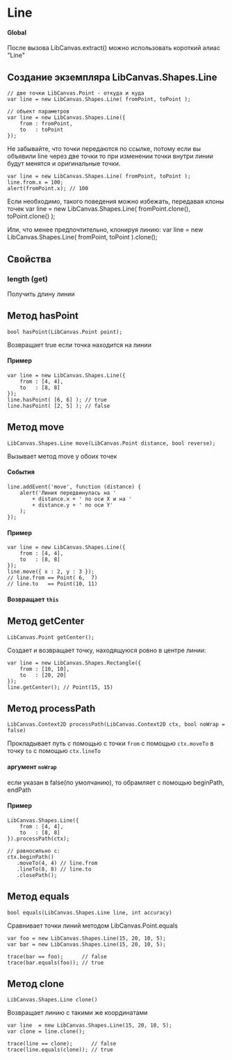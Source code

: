 Line
====

#### Global

После вызова LibCanvas.extract() можно использовать короткий алиас "Line"

## Создание экземпляра LibCanvas.Shapes.Line

	// две точки LibCanvas.Point - откуда и куда
	var line = new LibCanvas.Shapes.Line( fromPoint, toPoint );

	// объект параметров
	var line = new LibCanvas.Shapes.Line({
		from : fromPoint,
		to   : toPoint
	});

Не забывайте, что точки передаются по ссылке, потому если вы объявили line через две точки то при изменении точки внутри линии будут менятся и оригинальные точки.

	var line = new LibCanvas.Shapes.Line( fromPoint, toPoint );
	line.from.x = 100;
	alert(fromPoint.x); // 100

Если необходимо, такого поведения можно избежать, передавая клоны точек
	var line = new LibCanvas.Shapes.Line( fromPoint.clone(), toPoint.clone() );

Или, что менее предпочтительно, клонируя линию:
	var line = new LibCanvas.Shapes.Line( fromPoint, toPoint ).clone();

## Свойства

### length (get)
Получить длину линии

## Метод hasPoint

	bool hasPoint(LibCanvas.Point point);

Возвращает true если точка находится на линии

#### Пример
	var line = new LibCanvas.Shapes.Line({
		from : [4, 4],
		to   : [8, 8]
	});
	line.hasPoint( [6, 6] ); // true
	line.hasPoint( [2, 5] ); // false

## Метод move

	LibCanvas.Shapes.Line move(LibCanvas.Point distance, bool reverse);

Вызывает метод move у обоих точек

#### События
	line.addEvent('move', function (distance) {
		alert('Линия передвинулась на '
			+ distance.x + ' по оси X и на '
			+ distance.y + ' по оси Y'
		);
	});

#### Пример
	var line = new LibCanvas.Shapes.Line({
		from : [4, 4],
		to   : [8, 8]
	});
	line.move({ x : 2, y : 3 });
	// line.from == Point( 6,  7)
	// line.to   == Point(10, 11)

#### Возвращает `this`

## Метод getCenter
	LibCanvas.Point getCenter();
Создает и возвращает точку, находящуюся ровно в центре линии:

	var line = new LibCanvas.Shapes.Rectangle({
		from : [10, 10],
		to   : [20, 20]
	});
	line.getCenter(); // Point(15, 15)

## Метод processPath

	LibCanvas.Context2D processPath(LibCanvas.Context2D ctx, bool noWrap = false)

Прокладывает путь с помощью с точки `from` с помощью `ctx.moveTo` в точку `to` с помощью `ctx.lineTo`

#### аргумент `noWrap`
если указан в false(по умолчанию), то обрамляет с помощью beginPath, endPath

#### Пример
	LibCanvas.Shapes.Line({
		from : [4, 4],
		to   : [8, 8]
	}).processPath(ctx);

	// равносильно c:
	ctx.beginPath()
	   .moveTo(4, 4) // line.from
	   .lineTo(8, 8) // line.to
	   .closePath();
</code></pre></div>

## Метод equals
	bool equals(LibCanvas.Shapes.Line line, int accuracy)

Сравнивает точки линий методом LibCanvas.Point.equals

	var foo = new LibCanvas.Shapes.Line(15, 20, 10, 5);
	var bar = new LibCanvas.Shapes.Line(15, 20, 10, 5);

	trace(bar == foo);      // false
	trace(bar.equals(foo)); // true

## Метод clone
	LibCanvas.Shapes.Line clone()

Возвращает линию с такими же координатами

	var line  = new LibCanvas.Shapes.Line(15, 20, 10, 5);
	var clone = line.clone();

	trace(line == clone);      // false
	trace(line.equals(clone)); // true